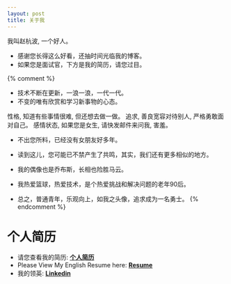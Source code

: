 ```yaml
---
layout: post
title: 关于我
---
```


我叫赵杭波, 一个好人。

- 感谢您长得这么好看，还抽时间光临我的博客。
- 如果您是面试官，下方是我的简历，请您过目。

{% comment %}

- 技术不断在更新，一浪一浪，一代一代。
- 不变的唯有欣赏和学习新事物的心态。

性格, 知道有些事情很难, 但还想去做一做。
追求, 善良宽容对待别人, 严格勇敢面对自己。
感情状态, 如果您是女生, 请快发邮件来问我, 害羞。

- 不出您所料，已经没有女朋友好多年。
- 读到这儿，您可能已不禁产生了共鸣，其实，我们还有更多相似的地方。
- 我的偶像也是乔布斯，长相也险胜马云。

- 我热爱篮球，热爱技术，是个热爱挑战和解决问题的老年90后。
- 总之，普通青年，乐观向上，如我之头像，追求成为一名勇士。
{% endcomment %}

# 个人简历

- 请您查看我的简历: [**个人简历**](/assets/CV_Hangbo_English.pdf)
- Please View My English Resume here: [**Resume**](/assets/CV_Hangbo_English.pdf)
- 我的领英: [**Linkedin**](https://cn.linkedin.com/in/hangbo-zhao-089814a8)
